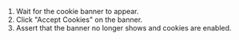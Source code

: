 1. Wait for the cookie banner to appear.
2. Click "Accept Cookies" on the banner.
3. Assert that the banner no longer shows and cookies are enabled.